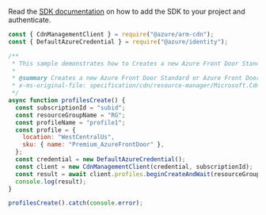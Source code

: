 Read the [SDK documentation](https://github.com/Azure/azure-sdk-for-js/blob/%40azure%2Farm-cdn_7.0.1/sdk/cdn/arm-cdn/README.md) on how to add the SDK to your project and authenticate.

```javascript
const { CdnManagementClient } = require("@azure/arm-cdn");
const { DefaultAzureCredential } = require("@azure/identity");

/**
 * This sample demonstrates how to Creates a new Azure Front Door Standard or Azure Front Door Premium or CDN profile with a profile name under the specified subscription and resource group.
 *
 * @summary Creates a new Azure Front Door Standard or Azure Front Door Premium or CDN profile with a profile name under the specified subscription and resource group.
 * x-ms-original-file: specification/cdn/resource-manager/Microsoft.Cdn/stable/2021-06-01/examples/Profiles_Create.json
 */
async function profilesCreate() {
  const subscriptionId = "subid";
  const resourceGroupName = "RG";
  const profileName = "profile1";
  const profile = {
    location: "WestCentralUs",
    sku: { name: "Premium_AzureFrontDoor" },
  };
  const credential = new DefaultAzureCredential();
  const client = new CdnManagementClient(credential, subscriptionId);
  const result = await client.profiles.beginCreateAndWait(resourceGroupName, profileName, profile);
  console.log(result);
}

profilesCreate().catch(console.error);
```
